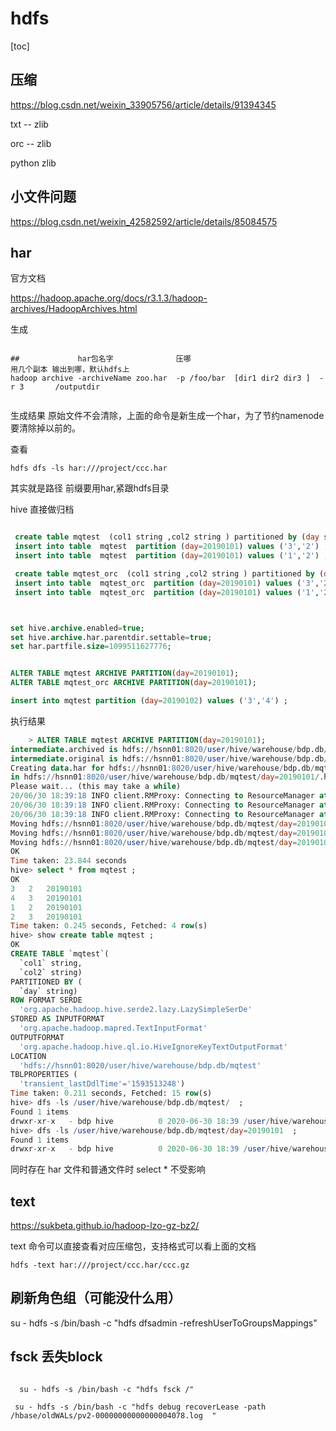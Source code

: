 # hdfs



[toc]

## 压缩



https://blog.csdn.net/weixin_33905756/article/details/91394345



txt -- zlib

orc -- zlib

python zlib



## 小文件问题



https://blog.csdn.net/weixin_42582592/article/details/85084575



## har 

官方文档

https://hadoop.apache.org/docs/r3.1.3/hadoop-archives/HadoopArchives.html

生成

```shell

##             har包名字              压哪                             用几个副本 输出到哪，默认hdfs上
hadoop archive -archiveName zoo.har  -p /foo/bar  [dir1 dir2 dir3 ]  -r 3       /outputdir


```

生成结果 原始文件不会清除，上面的命令是新生成一个har，为了节约namenode要清除掉以前的。



查看

```shell
hdfs dfs -ls har:///project/ccc.har
```



其实就是路径 前缀要用har,紧跟hdfs目录



hive 直接做归档

```sql

 create table mqtest  (col1 string ,col2 string ) partitioned by (day string )  ;
 insert into table  mqtest  partition (day=20190101) values ('3','2') ,('4','3') ;
 insert into table  mqtest  partition (day=20190101) values ('1','2') ,('2','3') ;

 create table mqtest_orc  (col1 string ,col2 string ) partitioned by (day string )  ;
 insert into table  mqtest_orc  partition (day=20190101) values ('3','2') ,('4','3') ;
 insert into table  mqtest_orc  partition (day=20190101) values ('1','2') ,('2','3') ;



set hive.archive.enabled=true;
set hive.archive.har.parentdir.settable=true;
set har.partfile.size=1099511627776;


ALTER TABLE mqtest ARCHIVE PARTITION(day=20190101);
ALTER TABLE mqtest_orc ARCHIVE PARTITION(day=20190101);

insert into mqtest partition (day=20190102) values ('3','4') ;

```



执行结果

```sql
    > ALTER TABLE mqtest ARCHIVE PARTITION(day=20190101); 
intermediate.archived is hdfs://hsnn01:8020/user/hive/warehouse/bdp.db/mqtest/day=20190101_INTERMEDIATE_ARCHIVED
intermediate.original is hdfs://hsnn01:8020/user/hive/warehouse/bdp.db/mqtest/day=20190101_INTERMEDIATE_ORIGINAL
Creating data.har for hdfs://hsnn01:8020/user/hive/warehouse/bdp.db/mqtest/day=20190101
in hdfs://hsnn01:8020/user/hive/warehouse/bdp.db/mqtest/day=20190101/.hive-staging_hive_2020-06-30_18-39-17_895_9088142084365566128-1/-ext-10000/partlevel
Please wait... (this may take a while)
20/06/30 18:39:18 INFO client.RMProxy: Connecting to ResourceManager at hsnn01/22.188.12.56:8032
20/06/30 18:39:18 INFO client.RMProxy: Connecting to ResourceManager at hsnn01/22.188.12.56:8032
20/06/30 18:39:18 INFO client.RMProxy: Connecting to ResourceManager at hsnn01/22.188.12.56:8032
Moving hdfs://hsnn01:8020/user/hive/warehouse/bdp.db/mqtest/day=20190101/.hive-staging_hive_2020-06-30_18-39-17_895_9088142084365566128-1/-ext-10000/partlevel to hdfs://hsnn01:8020/user/hive/warehouse/bdp.db/mqtest/day=20190101_INTERMEDIATE_ARCHIVED
Moving hdfs://hsnn01:8020/user/hive/warehouse/bdp.db/mqtest/day=20190101 to hdfs://hsnn01:8020/user/hive/warehouse/bdp.db/mqtest/day=20190101_INTERMEDIATE_ORIGINAL
Moving hdfs://hsnn01:8020/user/hive/warehouse/bdp.db/mqtest/day=20190101_INTERMEDIATE_ARCHIVED to hdfs://hsnn01:8020/user/hive/warehouse/bdp.db/mqtest/day=20190101
OK
Time taken: 23.844 seconds
hive> select * from mqtest ;
OK
3	2	20190101
4	3	20190101
1	2	20190101
2	3	20190101
Time taken: 0.245 seconds, Fetched: 4 row(s)
hive> show create table mqtest ;
OK
CREATE TABLE `mqtest`(
  `col1` string, 
  `col2` string)
PARTITIONED BY ( 
  `day` string)
ROW FORMAT SERDE 
  'org.apache.hadoop.hive.serde2.lazy.LazySimpleSerDe' 
STORED AS INPUTFORMAT 
  'org.apache.hadoop.mapred.TextInputFormat' 
OUTPUTFORMAT 
  'org.apache.hadoop.hive.ql.io.HiveIgnoreKeyTextOutputFormat'
LOCATION
  'hdfs://hsnn01:8020/user/hive/warehouse/bdp.db/mqtest'
TBLPROPERTIES (
  'transient_lastDdlTime'='1593513248')
Time taken: 0.211 seconds, Fetched: 15 row(s)
hive> dfs -ls /user/hive/warehouse/bdp.db/mqtest/  ;
Found 1 items
drwxr-xr-x   - bdp hive          0 2020-06-30 18:39 /user/hive/warehouse/bdp.db/mqtest/day=20190101
hive> dfs -ls /user/hive/warehouse/bdp.db/mqtest/day=20190101  ;
Found 1 items
drwxr-xr-x   - bdp hive          0 2020-06-30 18:39 /user/hive/warehouse/bdp.db/mqtest/day=20190101/data.har

```



同时存在 har 文件和普通文件时 select * 不受影响







## text

https://sukbeta.github.io/hadoop-lzo-gz-bz2/

text 命令可以直接查看对应压缩包，支持格式可以看上面的文档

```shell
hdfs -text har:///project/ccc.har/ccc.gz
```





## 刷新角色组（可能没什么用）

  su - hdfs -s /bin/bash -c "hdfs dfsadmin -refreshUserToGroupsMappings"



## fsck 丢失block

```shell

  su - hdfs -s /bin/bash -c "hdfs fsck /"

```



```shell
 su - hdfs -s /bin/bash -c "hdfs debug recoverLease -path /hbase/oldWALs/pv2-00000000000000004078.log  " 
```







